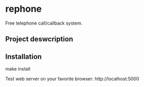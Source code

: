 rephone
=======
Free telephone call/callback system.

## Project deswcription

## Installation

make install

Test web server on your favorite browser: http://localhost:5000

